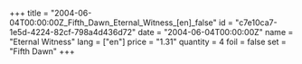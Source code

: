 +++
title = "2004-06-04T00:00:00Z_Fifth_Dawn_Eternal_Witness_[en]_false"
id = "c7e10ca7-1e5d-4224-82cf-798a4d436d72"
date = "2004-06-04T00:00:00Z"
name = "Eternal Witness"
lang = ["en"]
price = "1.31"
quantity = 4
foil = false
set = "Fifth Dawn"
+++
